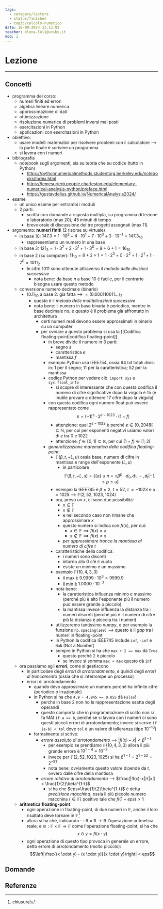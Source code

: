 ```yaml
---
tags:
  - category/lecture
  - status/finished
  - topic/calcolo-numerico
date: 16-09-2024 13:13:02
teacher: elena.loli@unibo.it
mod: 1
---
```

# Lezione
---
## Concetti
- programma del corso:
	- numeri finiti ed errori
	- algebra lineare numerica
	- approssimazione di dati
	- ottimizzazione
	- risoluzione numerica di problemi inversi mal posti
	- esercitazioni in Python
	- applicazioni con esercitazioni in Python
- obiettivo:
	- usare modelli matematici per risolvere problemi con il calcolatore --> la parte finale è scrivere un programma
	- si lavora con i numeri
- bibliografia
	- notebook sugli argomenti, sia su teoria che su codice (tutto in Python)
		- https://pythonnumericalmethods.studentorg.berkeley.edu/notebooks/Index.html
		- https://lemesurierb.people.charleston.edu/elementary-numerical-analysis-python/preface.html
		- https://gustavdelius.github.io/NumericalAnalysis2024/
- esame
	- un unico esame per entrambi i moduli
	- 2 parti:
		- scritta con domande a risposta multipla, su programma di lezione e laboratorio (max 20), 45 minuti di tempo
		- breve orale di discussione dei tre progetti assegnati (max 11)
- argomento: **numeri finiti** (2 risorse su virtuale)
	- in base 10: $147.3 = 1 \cdot 10^{2} + 4 \cdot 10^{1} + 7 \cdot 10^{0} + 3 \cdot 10^{-1} = 147.3_{10}$
		- rappresentiamo un numero in una base
	- in base 3: $121_{3} = 1 \cdot 3^{2} + 2 \cdot 3^{1} + 1 \cdot 3^{0} = 9 + 6 + 1 = 16_{10}$
	- in base 2 (su computer): $11_{10} = 8 + 2 + 1 = 1 \cdot 2^{3} + 0 \cdot 2^{2} + 1 \cdot 2^{1} + 1 \cdot 2^{0} = 1011_{2}$
		- le cifre 1011 sono ottenute attraverso il _metodo delle divisioni successive_
			- nota bene: da base $n$ a base 10 è facile, per il contrario bisogna usare questo metodo
	- conversione numero decimale (binario)
		- $(0.1)_{10}$ a base 2: già fatta --> $= (0.000110011...)_{2}$
			- questo è il _metodo delle moltiplicazioni successive_
			- nota bene: il numero in base binaria è periodico, mentre in base decimale no, e questo è il problema già affrontato in architettura
				- certi numeri reali devono essere approssimati in binario su un computer
				- per ovviare a questo problema si usa la [[Codifica floating-point|codifica floating-point]]
					- in breve divide il numero in 3 parti:
						- segno $s$
						- caratteristica $e$
						- mantissa $f$
					- esempio Python usa IEEE754, ossia 64 bit totali divisi in: 1 per il segno; 11 per la caratteristica; 52 per la mantissa
					- codice Python per vedere ciò: `import sys` e `sys.float_info`
						- si scopre di interessante che con questa codifica il numero di cifre significative dopo la virgola è 15 (è inutile provare a ottenere 17 cifre dopo la virgola)
					- con questa codifica ogni numero float può essere rappresentato come $$n = (-1)^{s} \cdot 2^{e-1023} \cdot (1 + f)$$
						- attenzione: quel $2^{e-1023}$ è perché $e \in [0, 2048[ \subseteq \mathbb{N}$, per cui per esponenti negativi usiamo valori di $e$ tra $0$ e $1022$
						- attenzione: $f \in [0, 1[ \subseteq \mathbb{R}$, per cui $(1+f) \in [1, 2[$
					- _generalizzazione matematica della codifica floating-point_:
						- $\mathbb{F} (\beta, t, +L, u)$ ossia base, numero di cifre in mantissa e range dell'esponente ($L, u$)
							- in particolare $$\mathbb{F}(\beta, t, +L, u) = \{\{\varnothing\} \cup n = \pm \beta^{p} \cdot d_{0}, d_{1}, \cdots, d_{t} | -L \leq p \leq u\}$$
						- esempio la IEEE745 è $\beta = 2$, $t = 52$, $L = -1023$ e $u = 1025$ --> $\mathbb{F} (2, 52, 1023, 1024)$
						- ora, preso un $x$, ci sono due possibilità:
							- $x \in \mathbb{F}$
							- $x \notin \mathbb{F}$
							- e nel secondo caso non rimane che approssimare $x$
							- questo numero si indica con $fl(x)$, per cui:
								- $x \in \mathbb{F} \implies fl(x) = x$
								- $x \notin \mathbb{F} \implies fl(x) \neq x$
							- _per approssimare tronco la mantissa al numero di cifre $t$_
						- caratteristiche della codifica:
							- i numeri sono discreti
							- intorno allo 0 c'è il vuoto
							- esiste un minimo e un massimo
						- esempio $\mathbb{F}(10, 4, 3, 3)$
							- il max è $9.9999 \cdot 10^{3} = 9999.9$
							- il min è $1.0000 \cdot 10^{-3}$
						- nota bene:
							- la caratteristica influenza minimo e massimo (perché più è alto l'esponente più il numero può essere grande o piccolo)
							- la mantissa invece influenza la distanza tra i numeri discreti (perché più è il numero di cifre più la distanza è piccola tra i numeri)
						- utilizzeremo tantissimo _numpy_, e per esempio la funzione `np.spacing(1e9)` --> questo è il _gap_ tra i numeri in floating-point
						- in Python la codifica IEEE745 include `inf`, `-inf` e `NaN` (Not a Number)
						- sempre in Python si ha che `max + 2 == max` dà `True`
							- questo perché 2 è piccolo
							- se invece si somma `max + max` questo dà `inf`
	- ora passiamo agli **errori**, come si gestiscono
		- in particolare degli _errori di arrotondamento_, e quindi degli _errori di troncamento_ (ossia che si interrompe un processo)
		- errori di arrotondamento
			- quando devo approssimare un numero perché ha infinite cifre (periodico o irrazionale)
			- in Python si ha che `4.9 - 4.845 == 0.055` dà `False`!
				- perché in base 2 non ho la rappresentazione esatta degli operandi
				- questo comporta che in programmazione di solito non si fa MAI `if a == b`, perché se si lavora con i numeri ci sono questi piccoli errori di arrotondamento; invece si scrive `if |a-b| < tol` dove `tol` è un valore di tolleranza (tipo $10^{-10}$)
			- formalmente si scrive:
				- _errore assoluto di arrotondamento_ --> $|fl(x) - x| < \beta^{1-t}$
					- per esempio se prendiamo $\mathbb{F}(10, 4, 3, 3)$ allora il più grande errore è $10^{1-4} = 10^{-3}$
					- invece per $\mathbb{F}(2, 52, 1023, 1025)$ si ha $\beta^{1-t} = 2^{1-52} = 2^{-51}$
					- nota bene: ovviamente questo valore dipende da $t$, ovvero dalle cifre della mantissa
				- _errore relativo di arrotondamento_ --> $\frac{|fl(x)-x|}{|x|} < \frac{1}{2}\beta^{1-t}$
					- si ha che $eps=\frac{1}{2}\beta^{1-t}$ è detta _precisione macchina_, ossia il più piccolo numero macchina ($\in \mathbb{F}$) positivo tale che $fl(1 + eps) > 1$
	- **aritmetica floating-point**
		- ogni operazione in floating-point, di due numeri in $\mathbb{F}$, anche il loro risultato deve tornare in $\mathbb{F}$[^1]
		- allora si ha che, indicando $\cdot: \mathbb{R} \times \mathbb{R} \to \mathbb{R}$ l'operazione aritmetica reale, e $\odot: \mathbb{F} \times \mathbb{F} \to \mathbb{F}$ come l'operazione floating-point, si ha che $$x \odot y = fl(x \cdot y)$$
		- ogni operazione di questo tipo provoca in generale un errore, detto errore di arrotondamento (molto piccolo): $$\left|\frac{(x \odot y) - (x \cdot y)}{x \cdot y}\right| < eps$$

## Domande

## Referenze
[^1]: chiusura!